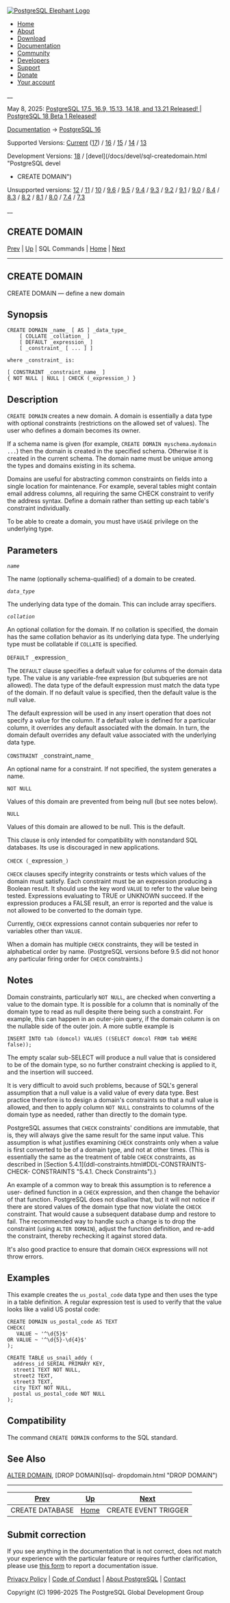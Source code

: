 [ ![PostgreSQL Elephant Logo](/media/img/about/press/elephant.png) ](/)

  * [Home](/ "Home")
  * [About](/about/ "About")
  * [Download](/download/ "Download")
  * [Documentation](/docs/ "Documentation")
  * [Community](/community/ "Community")
  * [Developers](/developer/ "Developers")
  * [Support](/support/ "Support")
  * [Donate](/about/donate/ "Donate")
  * [Your account](/account/ "Your account")

__

May 8, 2025: [ PostgreSQL 17.5, 16.9, 15.13, 14.18, and 13.21 Released! ](/about/news/postgresql-175-169-1513-1418-and-1321-released-3072/) | [ PostgreSQL 18 Beta 1 Released! ](/about/news/postgresql-18-beta-1-released-3070/)

[Documentation](/docs/ "Documentation") -> [PostgreSQL
16](/docs/16/index.html)

Supported Versions: [Current](/docs/current/sql-createdomain.html "PostgreSQL
17 - CREATE DOMAIN") ([17](/docs/17/sql-createdomain.html "PostgreSQL 17 -
CREATE DOMAIN")) / [16](/docs/16/sql-createdomain.html "PostgreSQL 16 - CREATE
DOMAIN") / [15](/docs/15/sql-createdomain.html "PostgreSQL 15 - CREATE
DOMAIN") / [14](/docs/14/sql-createdomain.html "PostgreSQL 14 - CREATE
DOMAIN") / [13](/docs/13/sql-createdomain.html "PostgreSQL 13 - CREATE
DOMAIN")

Development Versions: [18](/docs/18/sql-createdomain.html "PostgreSQL 18 -
CREATE DOMAIN") / [devel](/docs/devel/sql-createdomain.html "PostgreSQL devel
- CREATE DOMAIN")

Unsupported versions: [12](/docs/12/sql-createdomain.html "PostgreSQL 12 -
CREATE DOMAIN") / [11](/docs/11/sql-createdomain.html "PostgreSQL 11 - CREATE
DOMAIN") / [10](/docs/10/sql-createdomain.html "PostgreSQL 10 - CREATE
DOMAIN") / [9.6](/docs/9.6/sql-createdomain.html "PostgreSQL 9.6 - CREATE
DOMAIN") / [9.5](/docs/9.5/sql-createdomain.html "PostgreSQL 9.5 - CREATE
DOMAIN") / [9.4](/docs/9.4/sql-createdomain.html "PostgreSQL 9.4 - CREATE
DOMAIN") / [9.3](/docs/9.3/sql-createdomain.html "PostgreSQL 9.3 - CREATE
DOMAIN") / [9.2](/docs/9.2/sql-createdomain.html "PostgreSQL 9.2 - CREATE
DOMAIN") / [9.1](/docs/9.1/sql-createdomain.html "PostgreSQL 9.1 - CREATE
DOMAIN") / [9.0](/docs/9.0/sql-createdomain.html "PostgreSQL 9.0 - CREATE
DOMAIN") / [8.4](/docs/8.4/sql-createdomain.html "PostgreSQL 8.4 - CREATE
DOMAIN") / [8.3](/docs/8.3/sql-createdomain.html "PostgreSQL 8.3 - CREATE
DOMAIN") / [8.2](/docs/8.2/sql-createdomain.html "PostgreSQL 8.2 - CREATE
DOMAIN") / [8.1](/docs/8.1/sql-createdomain.html "PostgreSQL 8.1 - CREATE
DOMAIN") / [8.0](/docs/8.0/sql-createdomain.html "PostgreSQL 8.0 - CREATE
DOMAIN") / [7.4](/docs/7.4/sql-createdomain.html "PostgreSQL 7.4 - CREATE
DOMAIN") / [7.3](/docs/7.3/sql-createdomain.html "PostgreSQL 7.3 - CREATE
DOMAIN")

__

CREATE DOMAIN  
---  
[Prev](sql-createdatabase.html "CREATE DATABASE")  | [Up](sql-commands.html "SQL Commands") | SQL Commands | [Home](index.html "PostgreSQL 16.9 Documentation") |  [Next](sql-createeventtrigger.html "CREATE EVENT TRIGGER")  
  
* * *

## CREATE DOMAIN

CREATE DOMAIN — define a new domain

## Synopsis

    
    
    CREATE DOMAIN _name_ [ AS ] _data_type_
        [ COLLATE _collation_ ]
        [ DEFAULT _expression_ ]
        [ _constraint_ [ ... ] ]
    
    where _constraint_ is:
    
    [ CONSTRAINT _constraint_name_ ]
    { NOT NULL | NULL | CHECK (_expression_) }
    

## Description

`CREATE DOMAIN` creates a new domain. A domain is essentially a data type with
optional constraints (restrictions on the allowed set of values). The user who
defines a domain becomes its owner.

If a schema name is given (for example, `CREATE DOMAIN myschema.mydomain ...`)
then the domain is created in the specified schema. Otherwise it is created in
the current schema. The domain name must be unique among the types and domains
existing in its schema.

Domains are useful for abstracting common constraints on fields into a single
location for maintenance. For example, several tables might contain email
address columns, all requiring the same CHECK constraint to verify the address
syntax. Define a domain rather than setting up each table's constraint
individually.

To be able to create a domain, you must have `USAGE` privilege on the
underlying type.

## Parameters

_`name`_

    

The name (optionally schema-qualified) of a domain to be created.

_`data_type`_

    

The underlying data type of the domain. This can include array specifiers.

_`collation`_

    

An optional collation for the domain. If no collation is specified, the domain
has the same collation behavior as its underlying data type. The underlying
type must be collatable if `COLLATE` is specified.

`DEFAULT _`expression`_`

    

The `DEFAULT` clause specifies a default value for columns of the domain data
type. The value is any variable-free expression (but subqueries are not
allowed). The data type of the default expression must match the data type of
the domain. If no default value is specified, then the default value is the
null value.

The default expression will be used in any insert operation that does not
specify a value for the column. If a default value is defined for a particular
column, it overrides any default associated with the domain. In turn, the
domain default overrides any default value associated with the underlying data
type.

`CONSTRAINT _`constraint_name`_`

    

An optional name for a constraint. If not specified, the system generates a
name.

`NOT NULL`

    

Values of this domain are prevented from being null (but see notes below).

`NULL`

    

Values of this domain are allowed to be null. This is the default.

This clause is only intended for compatibility with nonstandard SQL databases.
Its use is discouraged in new applications.

`CHECK (_`expression`_)`

    

`CHECK` clauses specify integrity constraints or tests which values of the
domain must satisfy. Each constraint must be an expression producing a Boolean
result. It should use the key word `VALUE` to refer to the value being tested.
Expressions evaluating to TRUE or UNKNOWN succeed. If the expression produces
a FALSE result, an error is reported and the value is not allowed to be
converted to the domain type.

Currently, `CHECK` expressions cannot contain subqueries nor refer to
variables other than `VALUE`.

When a domain has multiple `CHECK` constraints, they will be tested in
alphabetical order by name. (PostgreSQL versions before 9.5 did not honor any
particular firing order for `CHECK` constraints.)

## Notes

Domain constraints, particularly `NOT NULL`, are checked when converting a
value to the domain type. It is possible for a column that is nominally of the
domain type to read as null despite there being such a constraint. For
example, this can happen in an outer-join query, if the domain column is on
the nullable side of the outer join. A more subtle example is

    
    
    INSERT INTO tab (domcol) VALUES ((SELECT domcol FROM tab WHERE false));
    

The empty scalar sub-SELECT will produce a null value that is considered to be
of the domain type, so no further constraint checking is applied to it, and
the insertion will succeed.

It is very difficult to avoid such problems, because of SQL's general
assumption that a null value is a valid value of every data type. Best
practice therefore is to design a domain's constraints so that a null value is
allowed, and then to apply column `NOT NULL` constraints to columns of the
domain type as needed, rather than directly to the domain type.

PostgreSQL assumes that `CHECK` constraints' conditions are immutable, that
is, they will always give the same result for the same input value. This
assumption is what justifies examining `CHECK` constraints only when a value
is first converted to be of a domain type, and not at other times. (This is
essentially the same as the treatment of table `CHECK` constraints, as
described in [Section 5.4.1](ddl-constraints.html#DDL-CONSTRAINTS-CHECK-
CONSTRAINTS "5.4.1. Check Constraints").)

An example of a common way to break this assumption is to reference a user-
defined function in a `CHECK` expression, and then change the behavior of that
function. PostgreSQL does not disallow that, but it will not notice if there
are stored values of the domain type that now violate the `CHECK` constraint.
That would cause a subsequent database dump and restore to fail. The
recommended way to handle such a change is to drop the constraint (using
`ALTER DOMAIN`), adjust the function definition, and re-add the constraint,
thereby rechecking it against stored data.

It's also good practice to ensure that domain `CHECK` expressions will not
throw errors.

## Examples

This example creates the `us_postal_code` data type and then uses the type in
a table definition. A regular expression test is used to verify that the value
looks like a valid US postal code:

    
    
    CREATE DOMAIN us_postal_code AS TEXT
    CHECK(
       VALUE ~ '^\d{5}$'
    OR VALUE ~ '^\d{5}-\d{4}$'
    );
    
    CREATE TABLE us_snail_addy (
      address_id SERIAL PRIMARY KEY,
      street1 TEXT NOT NULL,
      street2 TEXT,
      street3 TEXT,
      city TEXT NOT NULL,
      postal us_postal_code NOT NULL
    );
    

## Compatibility

The command `CREATE DOMAIN` conforms to the SQL standard.

## See Also

[ALTER DOMAIN](sql-alterdomain.html "ALTER DOMAIN"), [DROP DOMAIN](sql-
dropdomain.html "DROP DOMAIN")

* * *

[Prev](sql-createdatabase.html "CREATE DATABASE")  | [Up](sql-commands.html "SQL Commands") |  [Next](sql-createeventtrigger.html "CREATE EVENT TRIGGER")  
---|---|---  
CREATE DATABASE  | [Home](index.html "PostgreSQL 16.9 Documentation") |  CREATE EVENT TRIGGER  
  
## Submit correction

If you see anything in the documentation that is not correct, does not match
your experience with the particular feature or requires further clarification,
please use [this form](/account/comments/new/16/sql-createdomain.html/) to
report a documentation issue.

[Privacy Policy](/about/privacypolicy) | [Code of Conduct](/about/policies/coc/) | [About PostgreSQL](/about/) | [Contact](/about/contact/)  

Copyright (C) 1996-2025 The PostgreSQL Global Development Group

